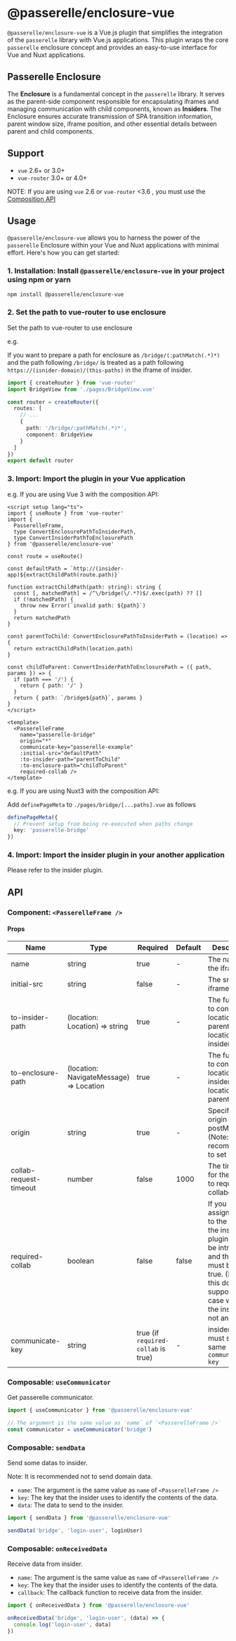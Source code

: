 # @passerelle/enclosure-vue

`@passerelle/enclosure-vue` is a Vue.js plugin that simplifies the integration of the `passerelle` library with Vue.js applications.
This plugin wraps the core `passerelle` enclosure concept and provides an easy-to-use interface for Vue and Nuxt applications.

## Passerelle Enclosure

The **Enclosure** is a fundamental concept in the `passerelle` library.
It serves as the parent-side component responsible for encapsulating iframes and managing communication with child components, known as **Insiders**.
The Enclosure ensures accurate transmission of SPA transition information, parent window size, iframe position, and other essential details between parent and child components.

## Support

- `vue` 2.6+ or 3.0+
- `vue-router` 3.0+ or 4.0+

NOTE: If you are using `vue` 2.6 or `vue-router` <3.6 , you must use the [Composition API](https://github.com/vuejs/composition-api)

## Usage

`@passerelle/enclosure-vue` allows you to harness the power of the `passerelle` Enclosure within your Vue and Nuxt applications with minimal effort. Here's how you can get started:

### 1. **Installation**: Install `@passerelle/enclosure-vue` in your project using npm or yarn

```bash
npm install @passerelle/enclosure-vue
```

### 2. Set the path to vue-router to use enclosure

Set the path to vue-router to use enclosure

e.g.

If you want to prepare a path for enclosure as `/bridge/(:pathMatch(.*)*)`
and the path following `/bridge/` is treated as a path following `https://(isnider-domain)/(this-paths)` in the iframe of insider.

```ts
import { createRouter } from 'vue-router'
import BridgeView from './pages/BridgeView.vue'

const router = createRouter({
  routes: [
    // ...
    {
      path: '/bridge/:pathMatch(.*)*',
      component: BridgeView
    }
  ]
})
export default router
```

### 3. **Import**: Import the plugin in your Vue application

e.g. If you are using Vue 3 with the composition API:

```vue
<script setup lang="ts">
import { useRoute } from 'vue-router'
import {
  PasserelleFrame,
  type ConvertEnclosurePathToInsiderPath,
  type ConvertInsiderPathToEnclosurePath
} from '@passerelle/enclosure-vue'

const route = useRoute()

const defaultPath = `http://(insider-app)${extractChildPath(route.path)}`

function extractChildPath(path: string): string {
  const [, matchedPath] = /^\/bridge(\/.*?)$/.exec(path) ?? []
  if (!matchedPath) {
    throw new Error(`invalid path: ${path}`)
  }
  return matchedPath
}

const parentToChild: ConvertEnclosurePathToInsiderPath = (location) => {
  return extractChildPath(location.path)
}

const childToParent: ConvertInsiderPathToEnclosurePath = ({ path, params }) => {
  if (path === '/') {
    return { path: '/' }
  }
  return { path: `/bridge${path}`, params }
}
</script>

<template>
  <PasserelleFrame
    name="passerelle-bridge"
    origin="*"
    communicate-key="passerelle-example"
    :initial-src="defaultPath"
    :to-insider-path="parentToChild"
    :to-enclosure-path="childToParent"
    required-collab />
</template>
```

e.g. If you are using Nuxt3 with the composition API:

Add `definePageMeta` to `./pages/bridge/[...paths].vue` as follows

```ts
definePageMeta({
  // Prevent setup from being re-executed when paths change
  key: 'passerelle-bridge'
})
```

### 4. **Import**: Import the **insider** plugin in your another application

Please refer to the insider plugin.

## API

### Component: `<PasserelleFrame />`

#### Props

| Name                   | Type                                    | Required                            | Default | Description                                                                                                                                                                                    |
| ---------------------- | --------------------------------------- | ----------------------------------- | ------- | ---------------------------------------------------------------------------------------------------------------------------------------------------------------------------------------------- |
| name                   | string                                  | true                                | -       | The name of the iframe.                                                                                                                                                                        |
| initial-src            | string                                  | false                               | -       | The src of the iframe.                                                                                                                                                                         |
| to-insider-path        | (location: Location) => string          | true                                | -       | The function to convert the location of the parent to the location of the insider.                                                                                                             |
| to-enclosure-path      | (location: NavigateMessage) => Location | true                                | -       | The function to convert the location of the insider to the location of the parent.                                                                                                             |
| origin                 | string                                  | true                                | -       | Specify the origin of postMessage. (Note: It is not recommended to set "\*")                                                                                                                   |
| collab-request-timeout | number                                  | false                               | 1000    | The timeout for the insider to request collaboration.                                                                                                                                          |
| required-collab        | boolean                                 | false                               | false   | If you want to assign an SPA to the insider, the insider plugin must be introduced, and this value must be set to true. (Note: this does not support the case where the insider is not an SPA) |
| communicate-key        | string                                  | true (if `required-collab` is true) | -       | insider side must set the same `communicate-key`                                                                                                                                               |

### Composable: `useCommunicator`

Get passerelle communicator.

```ts
import { useCommunicator } from '@passerelle/enclosure-vue'

// The argument is the same value as `name` of `<PasserelleFrame />`
const communicator = useCommunicator('bridge')
```

### Composable: `sendData`

Send some datas to insider.

Note: It is recommended not to send domain data.

- `name`: The argument is the same value as `name` of `<PasserelleFrame />`
- `key`: The key that the insider uses to identify the contents of the data.
- `data`: The data to send to the insider.

```ts
import { sendData } from '@passerelle/enclosure-vue'

sendData('bridge', 'login-user', loginUser)
```

### Composable: `onReceivedData`

Receive data from insider.

- `name`: The argument is the same value as `name` of `<PasserelleFrame />`
- `key`: The key that the insider uses to identify the contents of the data.
- `callback`: The callback function to receive data from the insider.

```ts
import { onReceivedData } from '@passerelle/enclosure-vue'

onReceivedData('bridge', 'login-user', (data) => {
  console.log('login-user', data)
})
```
